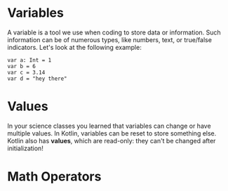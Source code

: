 # Variables

A variable is a tool we use when coding to store data or information.  Such information can be of numerous types, like numbers, text, or true/false indicators.  Let's look at the following example:

```
var a: Int = 1
var b = 6 
var c = 3.14
var d = "hey there"
```



# Values

In your science classes you learned that variables can change or have multiple values.  In Kotlin, variables can be reset to store something else.  Kotlin also has **values**, which are read-only:  they can't be changed after initialization!

# Math Operators
